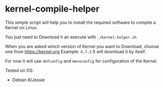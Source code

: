 # kernel-compile-helper

This simple script will help you to install the required software to compile a Kernel on Linux.

You just need to Download it an execute with ```./kernel-helper.sh ```


When you are asked which version of Kernel you want to Download, choose one from https://kernel.org
Example: ```4.7.3```
It will download it by itself.

For now it will use ``defconfig`` and ``menuconfig`` for configuration of the Kernel.


Tested on OS:
- Debian 8/Jessie
